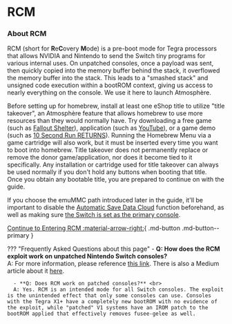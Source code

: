 # RCM

### **About RCM**

RCM (short for **R**e**C**overy **M**ode) is a pre-boot mode for Tegra processors that allows NVIDIA and Nintendo to send the Switch tiny programs for various internal uses. On unpatched consoles, once a payload was sent,  then quickly copied into the memory buffer behind the stack, it overflowed the memory buffer into the stack. This leads to a  "smashed stack" and unsigned code execution within a bootROM context, giving us access to nearly everything on the console. We use it here to launch Atmosphère.

Before setting up for homebrew, install at least one eShop title to utilize "title takeover", an Atmosphère feature that allows homebrew to use more resources than they would normally have. Try downloading a free game (such as [Fallout Shelter](https://www.nintendo.com/games/detail/fallout-shelter-switch/)), application (such as [YouTube](https://www.nintendo.com/games/detail/youtube-switch/)), or a game demo (such as [10 Second Run RETURNS](https://www.nintendo.com/games/detail/10-second-run-returns-switch)). Running the Homebrew Menu via a game cartridge will also work, but it must be inserted every time you want to boot into homebrew. Title takeover does not permanently replace or remove the donor game/application, nor does it become tied to it specifically. Any installation or cartridge used for title takeover can always be used normally if you don't hold any buttons when booting that title. <br> Once you obtain any bootable title, you are prepared to continue on with the guide.

If you choose the emuMMC path introduced later in the guide, it'll be important to disable the [Automatic Save Data Cloud](https://en-americas-support.nintendo.com/app/answers/detail/a_id/41209) function beforehand, as well as making sure [the Switch is set as the primary console](https://en-americas-support.nintendo.com/app/answers/detail/a_id/22453/~/how-to-change-the-primary-console-for-your-nintendo-account). <br>


[Continue to Entering RCM :material-arrow-right:](entering_rcm.md){ .md-button .md-button--primary }

??? "Frequently Asked Questions about this page"
      - **Q: How does the RCM exploit work on unpatched Nintendo Switch consoles?** <br>
      A: For more information, please reference [this link](https://github.com/Qyriad/fusee-launcher/blob/master/report/fusee_gelee.md). There is also a Medium article about it [here](https://medium.com/@SoyLatteChen/inside-fus%C3%A9e-gel%C3%A9e-the-unpatchable-entrypoint-for-nintendo-switch-hacking-26f42026ada0).

      - **Q: Does RCM work on patched consoles?** <br>
      A: Yes. RCM is an intended mode for all Switch consoles. The exploit is the unintended effect that only some consoles can use. Consoles with the Tegra X1+ have a completely new bootROM with no evidence of the exploit, while "patched" V1 systems have an IROM patch to the bootROM applied that effectively removes fusee-gelee as well.
